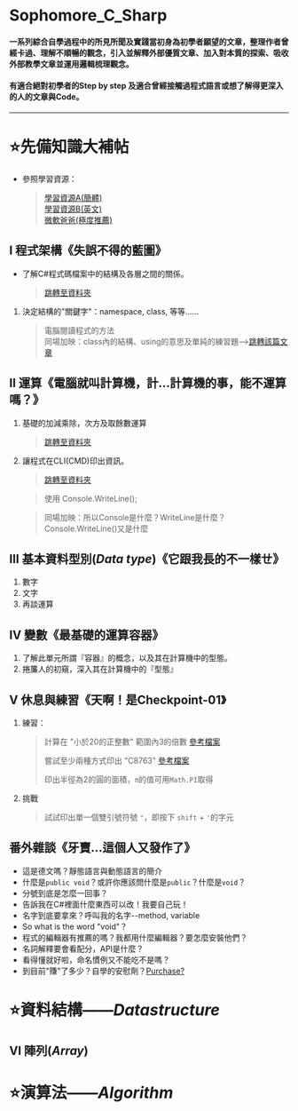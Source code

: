 # Sophomore_C_Sharp

#### 一系列綜合自學過程中的所見所聞及實踐當初身為初學者願望的文章，整理作者曾經卡過、理解不順暢的觀念，引入並解釋外部優質文章、加入對本質的探索、吸收外部教學文章並運用邏輯梳理觀念。
#### 有適合絕對初學者的Step by step 及適合曾經接觸過程式語言或想了解得更深入的人的文章與Code。
---
# ⭐先備知識大補帖

- 參照學習資源：
    > [學習資源A(簡體)](https://visualstudio.microsoft.com/downloads/ "學習資源")  
    > [學習資源B(英文)](https://www.tutorialspoint.com/csharp/csharp_basic_syntax.htm "TutorialsPoint")  
    > [微軟爸爸(極度推薦)](https://docs.microsoft.com/zh-tw/dotnet/csharp/tour-of-csharp/tutorials/hello-world "珍貴學習資源")

## Ⅰ 程式架構《失誤不得的藍圖》

- 了解C#程式碼檔案中的結構及各層之間的關係。
    > [跳轉至資料夾](https://github.com/sushi3085/Sophomore_C_Sharp/tree/main/%E2%85%A0%E7%A8%8B%E5%BC%8F%E6%9E%B6%E6%A7%8B "結構的'關鍵字'")

1. 決定結構的"關鍵字"：namespace, class, 等等......
    > 電腦閱讀程式的方法  
    > 同場加映：class內的結構、using的意思及單純的練習題-->[跳轉該篇文章](https://github.com/sushi3085/Sophomore_C_Sharp/blob/main/%E2%85%A0%E7%A8%8B%E5%BC%8F%E6%9E%B6%E6%A7%8B/%E6%B1%BA%E5%AE%9A%E7%B5%90%E6%A7%8B%E7%9A%84%E9%97%9C%E9%8D%B5%E5%AD%97.md "註解")

## Ⅱ 運算《電腦就叫計算機，計...計算機的事，能不運算嗎？》

1. 基礎的加減乘除，次方及取餘數運算
    > [跳轉至資料夾](https://github.com/sushi3085/Sophomore_C_Sharp/tree/main/%E2%85%A1%20%E9%81%8B%E7%AE%97 "四則運算")

2. 讓程式在CLI(CMD)印出資訊。 
    > [跳轉至資料夾]( "CMD_PRINT")

    > 使用 Console.WriteLine();

    > 同場加映：所以Console是什麼？WriteLine是什麼？Console.WriteLine()又是什麼

## Ⅲ 基本資料型別(_Data type_)《它跟我長的不一樣ㄝ》

1. 數字
2. 文字
3. 再談運算

## Ⅳ 變數《最基礎的運算容器》

1. 了解此單元所謂『容器』的概念，以及其在計算機中的型態。
2. 捲簾人的初窺，深入其在計算機中的『型態』

## Ⅴ 休息與練習《天啊！是Checkpoint-01》

1. 練習：
    > 計算在 "小於20的正整數" 範圍內3的倍數 [參考檔案]("solution")
    > 
    > 嘗試至少兩種方式印出 "C8763" [參考檔案]("solution")
    > 
    > 印出半徑為2的圓的面積，`π`的值可用`Math.PI`取得

2. 挑戰
    > 試試印出單一個雙引號符號 `"`，即按下 `shift` + `'`的字元

## 番外雜談《牙賣...這個人又發作了》
- 這是德文嗎？靜態語言與動態語言的簡介
- 什麼是`public void`？或許你應該問什麼是`public`？什麼是`void`？
- 分號到底是怎麼一回事？
- 告訴我在C#裡面什麼東西可以改！我要自己玩！
- 名字到底要拿來？呼叫我的名字--method, variable
- So what is the word "void"？
- 程式的編輯器有推薦的嗎？我都用什麼編輯器？要怎麼安裝他們？
- 名詞解釋要會看配分，API是什麼？
- 看得懂就好啦，命名慣例又不能吃不是嗎？
- 到目前"賺"了多少？自學的安慰劑？[Purchase?](https://www.tutorialspoint.com/search/C# "Fake")

# ⭐資料結構——_Datastructure_

## Ⅵ 陣列(_Array_)

# ⭐演算法——_Algorithm_
